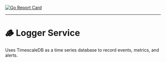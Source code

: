 [![Go Report Card](https://goreportcard.com/badge/github.com/geoffjay/plantd/proxy)](https://goreportcard.com/report/github.com/geoffjay/plantd/proxy)

---

# 🪵 Logger Service

Uses TimescaleDB as a time series database to record events, metrics, and
alerts.
